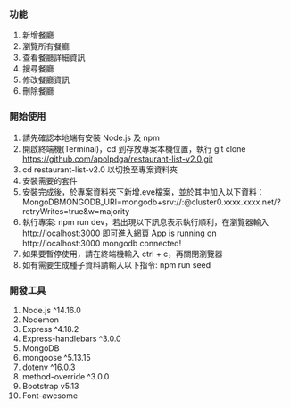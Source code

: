 ### 功能
1. 新增餐廳
2. 瀏覽所有餐廳
3. 查看餐廳詳細資訊
4. 搜尋餐廳
5. 修改餐廳資訊
6. 刪除餐廳

### 開始使用
1. 請先確認本地端有安裝 Node.js 及 npm
2. 開啟終端機(Terminal)，cd 到存放專案本機位置，執行 git clone https://github.com/apolpdga/restaurant-list-v2.0.git
3. cd restaurant-list-v2.0 以切換至專案資料夾
4. 安裝需要的套件
5. 安裝完成後，於專案資料夾下新增.eve檔案，並於其中加入以下資料：MongoDBMONGODB_URI=mongodb+srv://<Your MongoDB Account>:<Your MongoDB Password>@cluster0.xxxx.xxxx.net/<Your MongoDB Table>?retryWrites=true&w=majority
6. 執行專案: npm run dev，若出現以下訊息表示執行順利，在瀏覽器輸入 http://localhost:3000 即可進入網頁
App is running on http://localhost:3000
mongodb connected!
7. 如果要暫停使用，請在終端機輸入 ctrl + c，再關閉瀏覽器 
8. 如有需要生成種子資料請輸入以下指令: npm run seed

### 開發工具
1. Node.js ^14.16.0
2. Nodemon
3. Express ^4.18.2
4. Express-handlebars ^3.0.0
5. MongoDB
6. mongoose ^5.13.15
7. dotenv ^16.0.3
8. method-override ^3.0.0
9. Bootstrap v5.13
10. Font-awesome